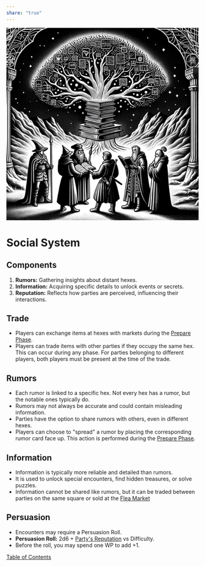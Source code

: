 ```yaml
---  
share: "true"  
---  
```

  
![Pasted image 20240126235908](./Pasted%20image%2020240126235908.png)  
  
# Social System  
## Components  
  
1. **Rumors:** Gathering insights about distant hexes.  
2. **Information:** Acquiring specific details to unlock events or secrets.  
3. **Reputation:** Reflects how parties are perceived, influencing their interactions.  
  
## Trade  
  
- Players can exchange items at hexes with markets during the [Prepare Phase](./Prepare%20Phase.html).  
- Players can trade items with other parties if they occupy the same hex. This can occur during any phase. For parties belonging to different players, both players must be present at the time of the trade.  
  
## Rumors  
  
- Each rumor is linked to a specific hex. Not every hex has a rumor, but the notable ones typically do.  
- Rumors may not always be accurate and could contain misleading information.  
- Parties have the option to share rumors with others, even in different hexes.  
- Players can choose to "spread" a rumor by placing the corresponding rumor card face up. This action is performed during the [Prepare Phase](./Prepare%20Phase.html).  
  
## Information  
  
- Information is typically more reliable and detailed than rumors.  
- It is used to unlock special encounters, find hidden treasures, or solve puzzles.  
- Information cannot be shared like rumors, but it can be traded between parties on the same square or sold at the [Flea Market](./Flea%20Market.html)  
  
## Persuasion  
  
- Encounters may require a Persuasion Roll.  
- **Persuasion Roll:** 2d6 + [Party's Reputation](./Party's%20Reputation.html) vs Difficulty.  
- Before the roll, you may spend one WP to add +1.  
  
[Table of Contents](./Table%20of%20Contents.html)